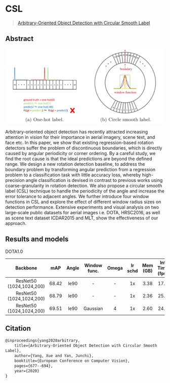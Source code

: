 # CSL
> [Arbitrary-Oriented Object Detection with Circular Smooth Label](https://link.springer.com/chapter/10.1007/978-3-030-58598-3_40)

<!-- [ALGORITHM] -->
## Abstract

<div align=center>
<img src="https://raw.githubusercontent.com/zytx121/image-host/main/imgs/csl.jpg" width="800"/>
</div>

Arbitrary-oriented object detection has recently attracted increasing attention in vision for their importance
in aerial imagery, scene text, and face etc. In this paper, we show that existing regression-based rotation detectors
suffer the problem of discontinuous boundaries, which is directly caused by angular periodicity or corner ordering.
By a careful study, we find the root cause is that the ideal predictions are beyond the defined range. We design a
new rotation detection baseline, to address the boundary problem by transforming angular prediction from a regression
problem to a classification task with little accuracy loss, whereby high-precision angle classification is devised in
contrast to previous works using coarse-granularity in rotation detection. We also propose a circular smooth label (CSL)
technique to handle the periodicity of the angle and increase the error tolerance to adjacent angles. We further
introduce four window functions in CSL and explore the effect of different window radius sizes on detection performance.
Extensive experiments and visual analysis on two large-scale public datasets for aerial images i.e. DOTA, HRSC2016,
as well as scene text dataset ICDAR2015 and MLT, show the effectiveness of our approach.

## Results and models

DOTA1.0

|    Backbone   |    mAP   | Angle | Window func. | Omega | lr schd | Mem (GB) | Inf Time (fps) | Aug | Batch Size | Configs | Download |
|:------------:|:----------:|:-----------:|:-----------:|:-----------:|:---------:|:---------:|:---------:|:---------:|:---------:|:---------:|:-------------:|
| ResNet50 (1024,1024,200) | 68.42 | le90 | - | - | 1x | 3.38 | 17.8 | - | 2 | [rotated_retinanet_obb_r50_fpn_1x_dota_le90](./rotated_retinanet_obb_r50_fpn_1x_dota_le90.py) |  [model](https://download.openmmlab.com/mmrotate/v0.1.0/rotated_retinanet/rotated_retinanet_obb_r50_fpn_1x_dota_le90/rotated_retinanet_obb_r50_fpn_1x_dota_le90-c0097bc4.pth) &#124; [log](https://download.openmmlab.com/mmrotate/v0.1.0/rotated_retinanet/rotated_retinanet_obb_r50_fpn_1x_dota_le90/rotated_retinanet_obb_r50_fpn_1x_dota_le90_20220128_130740.log.json)
| ResNet50 (1024,1024,200) | 68.79 | le90 | - | - | 1x | 2.36 | 25.9 | - | 2 | [rotated_retinanet_obb_r50_fpn_fp16_1x_dota_le90](./rotated_retinanet_obb_r50_fpn_fp16_1x_dota_le90.py) |  [model](https://download.openmmlab.com/mmrotate/v0.1.0/rotated_retinanet/rotated_retinanet_obb_r50_fpn_fp16_1x_dota_le90/rotated_retinanet_obb_r50_fpn_fp16_1x_dota_le90-01de71b5.pth) &#124; [log](https://download.openmmlab.com/mmrotate/v0.1.0/rotated_retinanet/rotated_retinanet_obb_r50_fpn_fp16_1x_dota_le90/rotated_retinanet_obb_r50_fpn_fp16_1x_dota_le90_20220303_183714.log.json)
| ResNet50 (1024,1024,200) | 69.51 | le90 | Gaussian | 4 | 1x | 2.60 | 24.0 | - | 2 | [rotated_retinanet_obb_csl_gaussian_r50_fpn_fp16_1x_dota_le90](./rotated_retinanet_obb_csl_gaussian_r50_fpn_fp16_1x_dota_le90.py) |  [model](https://download.openmmlab.com/mmrotate/v0.1.1/csl/rotated_retinanet_obb_csl_gaussian_r50_fpn_fp16_1x_dota_le90/rotated_retinanet_obb_csl_gaussian_r50_fpn_fp16_1x_dota_le90-b4271aed.pth) &#124; [log](https://download.openmmlab.com/mmrotate/v0.1.1/csl/rotated_retinanet_obb_csl_gaussian_r50_fpn_fp16_1x_dota_le90/rotated_retinanet_obb_csl_gaussian_r50_fpn_fp16_1x_dota_le90_20220321_010033.log.json)


## Citation
```
@inproceedings{yang2020arbitrary,
    title={Arbitrary-Oriented Object Detection with Circular Smooth Label},
    author={Yang, Xue and Yan, Junchi},
    booktitle={European Conference on Computer Vision},
    pages={677--694},
    year={2020}
}
```
